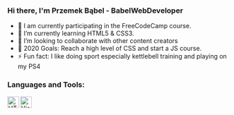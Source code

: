 ### Hi there, I'm Przemek Bąbel - BabelWebDeveloper

- 💼 I am currently participating in the FreeCodeCamp course.
- 🎯 I’m currently learning HTML5 & CSS3.
- 👯 I’m looking to collaborate with other content creators
- 🥅 2020 Goals: Reach a high level of CSS and start a JS course.
- ⚡ Fun fact: I like doing sport especially kettlebell training and playing on my PS4

### Languages and Tools:


<img align="left" alt="HTML" width="26px" src="https://raw.githubusercontent.com/BabelWebDeveloper/BabelWebDeveloper/master/img/html.png"/>
<img align="left" alt="Visual Studio Code" width="26px" src="https://raw.githubusercontent.com/BabelWebDeveloper/BabelWebDeveloper/master/img/vsc.jpg"/>

